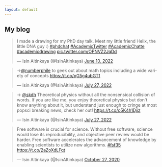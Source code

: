 ```yaml
---
layout: default
---
```



## My blog


<html>
  
  <blockquote class="twitter-tweet"><p lang="en" dir="ltr">I made a drawing for my PhD day talk. Meet my little friend Helix, the little DNA guy :) <a href="https://twitter.com/hashtag/phdchat?src=hash&amp;ref_src=twsrc%5Etfw">#phdchat</a> <a href="https://twitter.com/hashtag/AcademicTwitter?src=hash&amp;ref_src=twsrc%5Etfw">#AcademicTwitter</a> <a href="https://twitter.com/hashtag/AcademicChatte?src=hash&amp;ref_src=twsrc%5Etfw">#AcademicChatte</a> <a href="https://twitter.com/hashtag/academicdrawing?src=hash&amp;ref_src=twsrc%5Etfw">#academicdrawing</a> <a href="https://t.co/OPNVZ2JqDd">pic.twitter.com/OPNVZ2JqDd</a></p>&mdash; Isin Altinkaya (@IsinAltinkaya) <a href="https://twitter.com/IsinAltinkaya/status/1535177340141158400?ref_src=twsrc%5Etfw">June 10, 2022</a></blockquote> <script async src="https://platform.twitter.com/widgets.js" charset="utf-8"></script> 
  
  <blockquote class="twitter-tweet" data-theme="dark"><p lang="en" dir="ltr">-&gt;<a href="https://twitter.com/numberphile?ref_src=twsrc%5Etfw">@numberphile</a> to geek out about math topics including a wide variety of concepts <a href="https://t.co/qG5g4ubGT1">https://t.co/qG5g4ubGT1</a></p>&mdash; Isin Altinkaya (@IsinAltinkaya) <a href="https://twitter.com/IsinAltinkaya/status/1552313041605246977?ref_src=twsrc%5Etfw">July 27, 2022</a></blockquote> <script async src="https://platform.twitter.com/widgets.js" charset="utf-8"></script> 
  
  <blockquote class="twitter-tweet" data-theme="dark"><p lang="en" dir="ltr">-&gt; <a href="https://twitter.com/skdh?ref_src=twsrc%5Etfw">@skdh</a> Theoretical physics without all the nonsensical collision of words. If you are like me, you enjoy theoretical physics but don&#39;t know anything about it, but understand just enough to cringe at most popsci breaking news, check her out! <a href="https://t.co/o5K4h1Djjz">https://t.co/o5K4h1Djjz</a></p>&mdash; Isin Altinkaya (@IsinAltinkaya) <a href="https://twitter.com/IsinAltinkaya/status/1552313045912780800?ref_src=twsrc%5Etfw">July 27, 2022</a></blockquote> <script async src="https://platform.twitter.com/widgets.js" charset="utf-8"></script> 
  
  <blockquote class="twitter-tweet"><p lang="en" dir="ltr">Free software is crucial for science. Without free software, science would lose its reproducibility, and objective peer review would be harder. Free software accelerates the advancement of knowledge by enabling scientists to utilize new algorithms. <a href="https://twitter.com/hashtag/fsf35?src=hash&amp;ref_src=twsrc%5Etfw">#fsf35</a> <a href="https://t.co/2aZoXdLFqt">https://t.co/2aZoXdLFqt</a></p>&mdash; Isin Altinkaya (@IsinAltinkaya) <a href="https://twitter.com/IsinAltinkaya/status/1321075925015011328?ref_src=twsrc%5Etfw">October 27, 2020</a></blockquote> <script async src="https://platform.twitter.com/widgets.js" charset="utf-8"></script> 

</html>
